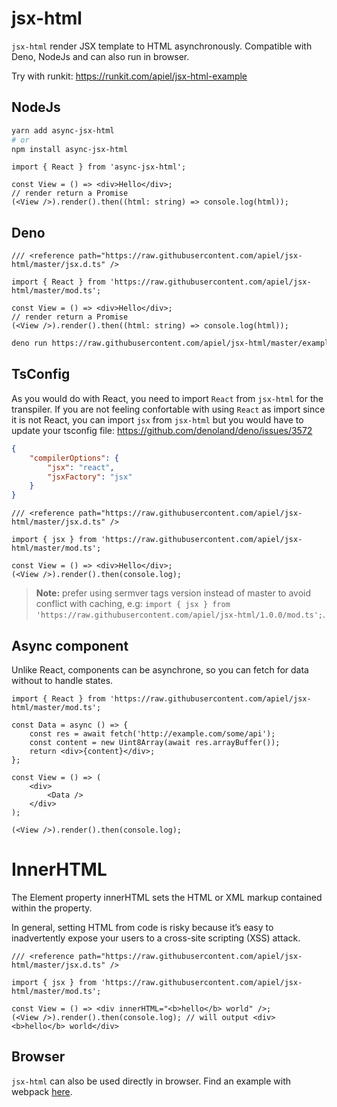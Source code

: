 # jsx-html

`jsx-html` render JSX template to HTML asynchronously. Compatible with Deno, NodeJs and can also run in browser.

Try with runkit: https://runkit.com/apiel/jsx-html-example

## NodeJs

```sh
yarn add async-jsx-html
# or
npm install async-jsx-html
```

```tsx
import { React } from 'async-jsx-html';

const View = () => <div>Hello</div>;
// render return a Promise
(<View />).render().then((html: string) => console.log(html));
```

## Deno

```tsx
/// <reference path="https://raw.githubusercontent.com/apiel/jsx-html/master/jsx.d.ts" />

import { React } from 'https://raw.githubusercontent.com/apiel/jsx-html/master/mod.ts';

const View = () => <div>Hello</div>;
// render return a Promise
(<View />).render().then((html: string) => console.log(html));
```

```sh
deno run https://raw.githubusercontent.com/apiel/jsx-html/master/examples/00.tsx
```

## TsConfig

As you would do with React, you need to import `React` from `jsx-html` for the transpiler. If you are not feeling confortable with using `React` as import since it is not React, you can import `jsx` from `jsx-html` but you would have to update your tsconfig file: https://github.com/denoland/deno/issues/3572

```json
{
    "compilerOptions": {
        "jsx": "react",
        "jsxFactory": "jsx"
    }
}
```

```tsx
/// <reference path="https://raw.githubusercontent.com/apiel/jsx-html/master/jsx.d.ts" />

import { jsx } from 'https://raw.githubusercontent.com/apiel/jsx-html/master/mod.ts';

const View = () => <div>Hello</div>;
(<View />).render().then(console.log);
```

> **Note:** prefer using sermver tags version instead of master to avoid conflict with caching, e.g:
> `import { jsx } from 'https://raw.githubusercontent.com/apiel/jsx-html/1.0.0/mod.ts';`.

## Async component

Unlike React, components can be asynchrone, so you can fetch for data without to handle states.

```tsx
import { React } from 'https://raw.githubusercontent.com/apiel/jsx-html/master/mod.ts';

const Data = async () => {
    const res = await fetch('http://example.com/some/api');
    const content = new Uint8Array(await res.arrayBuffer());
    return <div>{content}</div>;
};

const View = () => (
    <div>
        <Data />
    </div>
);

(<View />).render().then(console.log);
```

# InnerHTML

The Element property innerHTML sets the HTML or XML markup contained within the property.

In general, setting HTML from code is risky because it’s easy to inadvertently expose your users to a cross-site scripting (XSS) attack.

```tsx
/// <reference path="https://raw.githubusercontent.com/apiel/jsx-html/master/jsx.d.ts" />

import { jsx } from 'https://raw.githubusercontent.com/apiel/jsx-html/master/mod.ts';

const View = () => <div innerHTML="<b>hello</b> world" />;
(<View />).render().then(console.log); // will output <div><b>hello</b> world</div>
```

## Browser

`jsx-html` can also be used directly in browser. Find an example with webpack [here](https://github.com/apiel/jsx-html/tree/master/examples/browser).

